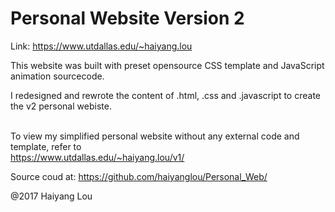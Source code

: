 # Personal Website Version 2

Link: https://www.utdallas.edu/~haiyang.lou <br />

This website was built with preset opensource CSS template and JavaScript animation sourcecode. <br />

I redesigned and rewrote the content of .html, .css and .javascript to create the v2 personal webiste. <br /><br />

To view my simplified personal website without any external code and template, refer to <br />
https://www.utdallas.edu/~haiyang.lou/v1/ <br />

Source coud at: https://github.com/haiyanglou/Personal_Web/ <br />

@2017 Haiyang Lou
